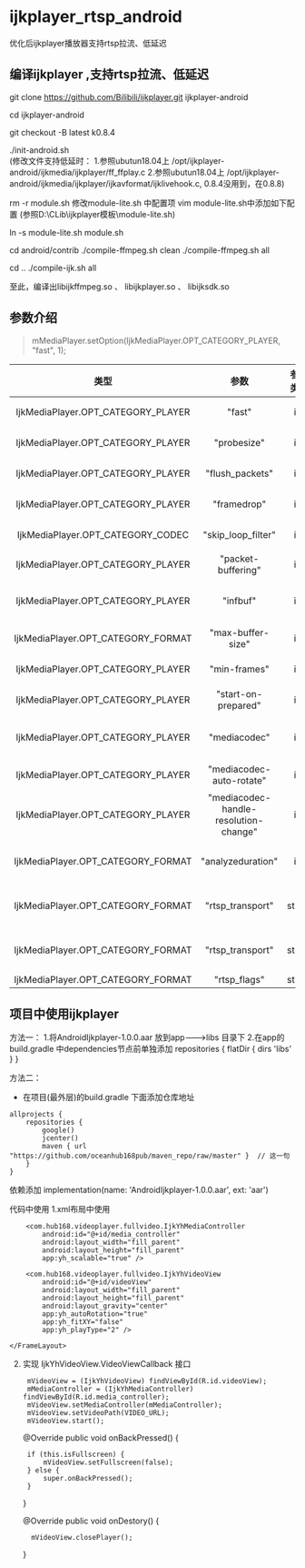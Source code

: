 # ijkplayer_rtsp_android
优化后ijkplayer播放器支持rtsp拉流、低延迟


## 编译ijkplayer ,支持rtsp拉流、低延迟

git clone https://github.com/Bilibili/ijkplayer.git ijkplayer-android

cd ijkplayer-android

git checkout -B latest k0.8.4

./init-android.sh  
(修改文件支持低延时： 
1.参照ubutun18.04上 /opt/ijkplayer-android/ijkmedia/ijkplayer/ff_ffplay.c
2.参照ubutun18.04上 /opt/ijkplayer-android/ijkmedia/ijkplayer/ijkavformat/ijklivehook.c, 0.8.4没用到，在0.8.8)

rm -r module.sh
修改module-lite.sh 中配置项 vim module-lite.sh中添加如下配置
(参照D:\CLib\ijkplayer模板\module-lite.sh)


ln -s module-lite.sh module.sh


cd android/contrib
./compile-ffmpeg.sh clean
./compile-ffmpeg.sh all

cd ..
./compile-ijk.sh all

至此，编译出libijkffmpeg.so 、 libijkplayer.so 、 libijksdk.so

## 参数介绍
>  mMediaPlayer.setOption(IjkMediaPlayer.OPT_CATEGORY_PLAYER, "fast", 1);

类型|参数|参数类型|说明|备注|无
:-:|:-:|:-:|:-:|:-:|:-:
IjkMediaPlayer.OPT_CATEGORY_PLAYER |"fast"|int|丢帧阈值|1|
IjkMediaPlayer.OPT_CATEGORY_PLAYER |"probesize"|int|丢帧阈值|200|
IjkMediaPlayer.OPT_CATEGORY_PLAYER |"flush_packets"|int|丢帧阈值|1|
IjkMediaPlayer.OPT_CATEGORY_PLAYER |"framedrop"|int|丢帧阈值|1|
IjkMediaPlayer.OPT_CATEGORY_CODEC |"skip_loop_filter"|int|视频帧率|48|
IjkMediaPlayer.OPT_CATEGORY_PLAYER |"packet-buffering"|int|packet缓存|0|
IjkMediaPlayer.OPT_CATEGORY_PLAYER |"infbuf"|int|不限制拉流缓存大小|1|
IjkMediaPlayer.OPT_CATEGORY_FORMAT |"max-buffer-size"|int|最大缓存数量|0|
IjkMediaPlayer.OPT_CATEGORY_PLAYER |"min-frames"|int|最小解码帧数|2|
IjkMediaPlayer.OPT_CATEGORY_PLAYER |"start-on-prepared"|int|启动预加载|1|
IjkMediaPlayer.OPT_CATEGORY_PLAYER |"mediacodec"|int|是否开启硬加载|0：开启|
IjkMediaPlayer.OPT_CATEGORY_PLAYER |"mediacodec-auto-rotate"|int|自动旋屏|0|
IjkMediaPlayer.OPT_CATEGORY_PLAYER |"mediacodec-handle-resolution-change"|int|处理分辨率变化|0|
IjkMediaPlayer.OPT_CATEGORY_FORMAT |"analyzeduration"|int|设置分析流时长|2000000|
IjkMediaPlayer.OPT_CATEGORY_FORMAT |"rtsp_transport"|string|可以改为tcp协议：|tcp|
IjkMediaPlayer.OPT_CATEGORY_FORMAT |"rtsp_transport"|string|可以改为tcp协议：|tcp|
IjkMediaPlayer.OPT_CATEGORY_FORMAT |"rtsp_flags"|string|tcp|prefer_tcp|

## 项目中使用ijkplayer 

方法一：
1.将AndroidIjkplayer-1.0.0.aar 放到app--->libs 目录下
2.在app的 build.gradle 中dependencies节点前单独添加
repositories {
    flatDir {
        dirs 'libs'
    }
}

方法二：
- 在项目(最外层)的build.gradle 下面添加仓库地址 

```
allprojects {
    repositories {
        google()
        jcenter()
        maven { url "https://github.com/oceanhub168pub/maven_repo/raw/master" }  // 这一句
    }
}
```

依赖添加
implementation(name: 'AndroidIjkplayer-1.0.0.aar', ext: 'aar')

代码中使用
1.xml布局中使用
    <FrameLayout
        android:id="@+id/video_layout"
        android:layout_width="fill_parent"
        android:layout_height="200dp"
        android:background="@android:color/black">

        <com.hub168.videoplayer.fullvideo.IjkYhMediaController
            android:id="@+id/media_controller"
            android:layout_width="fill_parent"
            android:layout_height="fill_parent"
            app:yh_scalable="true" />

        <com.hub168.videoplayer.fullvideo.IjkYhVideoView
            android:id="@+id/videoView"
            android:layout_width="fill_parent"
            android:layout_height="fill_parent"
            android:layout_gravity="center"
            app:yh_autoRotation="true"
            app:yh_fitXY="false"
            app:yh_playType="2" />

    </FrameLayout>
    
    
2. 实现 IjkYhVideoView.VideoViewCallback 接口

        mVideoView = (IjkYhVideoView) findViewById(R.id.videoView);
        mMediaController = (IjkYhMediaController) findViewById(R.id.media_controller);
        mVideoView.setMediaController(mMediaController);
        mVideoView.setVideoPath(VIDEO_URL);
        mVideoView.start();
        
        
    @Override
    public void onBackPressed() {
    
        if (this.isFullscreen) {
            mVideoView.setFullscreen(false);
        } else {
            super.onBackPressed();
        }
    }
    
    
    @Override
    public void onDestory() {
    
         mVideoView.closePlayer();
    }


